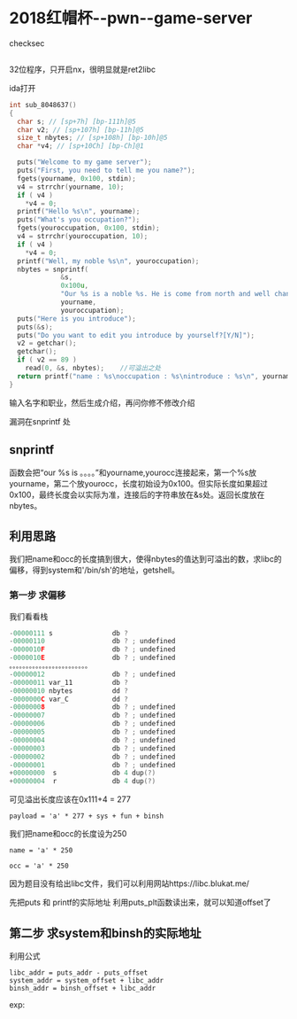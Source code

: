 # 2018红帽杯--pwn--game-server

checksec

```

```

32位程序，只开启nx，很明显就是ret2libc

ida打开

```c++
int sub_8048637()
{
  char s; // [sp+7h] [bp-111h]@5
  char v2; // [sp+107h] [bp-11h]@5
  size_t nbytes; // [sp+108h] [bp-10h]@5
  char *v4; // [sp+10Ch] [bp-Ch]@1

  puts("Welcome to my game server");
  puts("First, you need to tell me you name?");
  fgets(yourname, 0x100, stdin);
  v4 = strrchr(yourname, 10);
  if ( v4 )
    *v4 = 0;
  printf("Hello %s\n", yourname);
  puts("What's you occupation?");
  fgets(youroccupation, 0x100, stdin);
  v4 = strrchr(youroccupation, 10);
  if ( v4 )
    *v4 = 0;
  printf("Well, my noble %s\n", youroccupation);
  nbytes = snprintf(
             &s,
             0x100u,
             "Our %s is a noble %s. He is come from north and well change out would.",
             yourname,
             youroccupation);
  puts("Here is you introduce");
  puts(&s);
  puts("Do you want to edit you introduce by yourself?[Y/N]");
  v2 = getchar();			
  getchar();
  if ( v2 == 89 )
    read(0, &s, nbytes);	//可溢出之处
  return printf("name : %s\noccupation : %s\nintroduce : %s\n", yourname, youroccupation, &s);
}
```

输入名字和职业，然后生成介绍，再问你修不修改介绍

漏洞在snprintf 处

## snprintf

函数会把“our %s is 。。。。”和yourname,yourocc连接起来，第一个%s放yourname，第二个放yourocc，长度初始设为0x100。但实际长度如果超过0x100，最终长度会以实际为准，连接后的字符串放在&s处。返回长度放在nbytes。

## 利用思路

我们把name和occ的长度搞到很大，使得nbytes的值达到可溢出的数，求libc的偏移，得到system和'/bin/sh'的地址，getshell。

### 第一步  求偏移

我们看看栈

```c++
-00000111 s               db ?
-00000110                 db ? ; undefined
-0000010F                 db ? ; undefined
-0000010E                 db ? ; undefined
。。。。。。。。。。。。。。。。。。。。。。。。
-00000012                 db ? ; undefined
-00000011 var_11          db ?
-00000010 nbytes          dd ?
-0000000C var_C           dd ?
-00000008                 db ? ; undefined
-00000007                 db ? ; undefined
-00000006                 db ? ; undefined
-00000005                 db ? ; undefined
-00000004                 db ? ; undefined
-00000003                 db ? ; undefined
-00000002                 db ? ; undefined
-00000001                 db ? ; undefined
+00000000  s              db 4 dup(?)
+00000004  r              db 4 dup(?)
```

可见溢出长度应该在0x111+4 = 277

```
payload = 'a' * 277 + sys + fun + binsh
```

我们把name和occ的长度设为250

```
name = 'a' * 250

occ = 'a' * 250
```

因为题目没有给出libc文件，我们可以利用网站https://libc.blukat.me/

先把puts 和 printf的实际地址 利用puts_plt函数读出来，就可以知道offset了

## 第二步 求system和binsh的实际地址

利用公式

```
libc_addr = puts_addr - puts_offset
system_addr = system_offset + libc_addr
binsh_addr = binsh_offset + libc_addr
```

exp:

```

```

